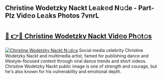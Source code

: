 ## Christine Wodetzky Nackt Le𝚊k𝚎d N𝚞𝚍e - Part-PIz Vid𝚎o Le𝚊ks Photos 7vnrL

# <h2><a href="http://fb1u4j.evod.top/?m=Christine+Wodetzky+Nackt">🔗 👉🔴 Christine Wodetzky Nackt Vid𝚎o Ph𝚘t𝚘s</a></h2>

[![Christine Wodetzky Nackt N𝚞d𝚎s](https://i.imgur.com/8V9OHl7.gif)](http://fb1u4j.evod.top/?m=Christine+Wodetzky+Nackt)
Social media celebrity Christine Wodetzky Nackt and multimedia artist, famed for publishing dance and lifestyle-focused content through viral dance trends and short videos. Christine Wodetzky Nackt public image is one of strength and courage, but he's also known for his vulnerability and emotional depth. 
